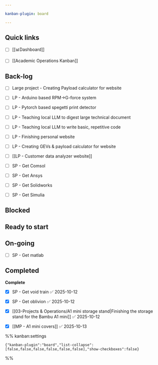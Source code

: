 ```yaml
---

kanban-plugin: board

---
```


## Quick links

- [ ] [[📊Dashboard]]
- [ ] [[Academic Operations Kanban]]


## Back-log

- [ ] Large project - Creating Payload calculator for website
- [ ] LP - Arduino based RPM->G-force system
- [ ] LP - Pytorch based spegetti print detector
- [ ] LP - Teaching local LLM to digest large technical document
- [ ] LP - Teaching local LLM to write basic, repetitive code
- [ ] LP - Finishing personal website
- [ ] LP - Creating GEVs & payload calculator for website
- [ ] [[LP - Customer data analyzer website]]
- [ ] SP - Get Comsol
- [ ] SP - Get Ansys
- [ ] SP - Get Solidworks
- [ ] SP - Get Simulia


## Blocked



## Ready to start



## On-going

- [ ] SP - Get matlab


## Completed

**Complete**
- [x] SP - Get void train ✅ 2025-10-12
- [x] SP - Get oblivion ✅ 2025-10-12
- [x] [[03-Projects & Operations/A1 mini storage stand|Finishing the storage stand for the Bambu A1 mini]] ✅ 2025-10-12
- [x] [[MP - A1 mini covers]] ✅ 2025-10-13




%% kanban:settings
```
{"kanban-plugin":"board","list-collapse":[false,false,false,false,false,false],"show-checkboxes":false}
```
%%